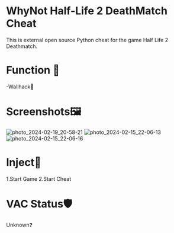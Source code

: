 # WhyNot Half-Life 2 DeathMatch Cheat
This is external open source Python cheat for the game Half Life 2 Deathmatch.
# Function 🐇
-Wallhack👀 
# Screenshots🖼
![photo_2024-02-19_20-58-21](https://github.com/Andrewprogramer/whynothl2dm/assets/114591031/c98059a4-3733-4e0a-b144-90c2847ad137)
![photo_2024-02-15_22-06-13](https://github.com/Andrewprogramer/whynothl2dm/assets/114591031/5138b4f5-c5b8-4d99-8feb-09ff099ade94)
![photo_2024-02-15_22-06-16](https://github.com/Andrewprogramer/whynothl2dm/assets/114591031/536c30f3-0b23-4881-8767-d69cdb3eac71)
# Inject💉
1.Start Game
2.Start Cheat
# VAC Status🛡
Unknown❓
